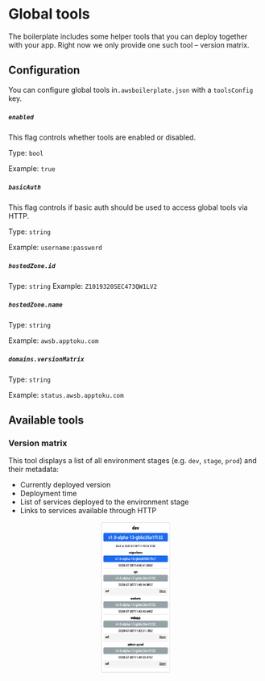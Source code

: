 # Global tools
The boilerplate includes some helper tools that you can deploy together with your app.
Right now we only provide one such tool – version matrix.

## Configuration
You can configure global tools in`.awsboilerplate.json` with a `toolsConfig` key.

##### `enabled`
This flag controls whether tools are enabled or disabled.

Type: `bool`

Example: `true`

##### `basicAuth`
This flag controls if basic auth should be used to access global tools via HTTP.

Type: `string`

Example: `username:password`

##### `hostedZone.id`

Type: `string`
Example: `Z1019320SEC473QW1LV2`

##### `hostedZone.name`

Type: `string`

Example: `awsb.apptoku.com`

##### `domains.versionMatrix`

Type: `string`

Example: `status.awsb.apptoku.com`

## Available tools
### Version matrix
This tool displays a list of all environment stages (e.g. `dev`, `stage`, `prod`) and their metadata:
- Currently deployed version
- Deployment time
- List of services deployed to the environment stage
- Links to services available through HTTP


<p align="center"> 
    <img src="/docs/images/version-matrix.png" alt="Version matrix" height="300" /> 
</p>


